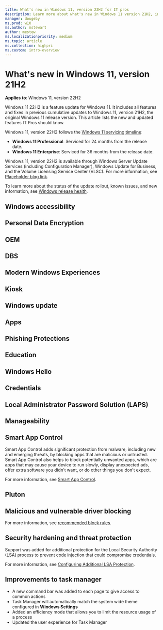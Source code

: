 ```yaml
---
title: What's new in Windows 11, version 22H2 for IT pros
description: Learn more about what's new in Windows 11 version 21H2, including servicing updates, Windows Subsystem for Linux, the latest CSPs, and more.
manager: dougeby
ms.prod: w10
ms.author: mstewart
author: mestew
ms.localizationpriority: medium
ms.topic: article
ms.collection: highpri
ms.custom: intro-overview
---
```


# What's new in Windows 11, version 21H2

**Applies to**: Windows 11, version 22H2

Windows 11 22H2 is a feature update for Windows 11. It includes all features and fixes in previous cumulative updates to Windows 11, version 21H2, the original Windows 11 release version. This article lists the new and updated features IT Pros should know.

Windows 11, version 22H2 follows the [Windows 11 servicing timeline](/lifecycle/faq/windows#windows-11):

- **Windows 11 Professional**: Serviced for 24 months from the release date.
- **Windows 11 Enterprise**: Serviced for 36 months from the release date.

Windows 11, version 22H2 is available through Windows Server Update Services (including Configuration Manager), Windows Update for Business, and the Volume Licensing Service Center (VLSC). For more information, see [Placeholder blog link](https://blogs.windows.com/windowsexperience).

To learn more about the status of the update rollout, known issues, and new information, see [Windows release health](/windows/release-health/).


## Windows accessibility
<!--6294246 -->

## Personal Data Encryption
<!--5963468 -->

## OEM
<!--6286145-->

## DBS
<!--6286220 -->

## Modern Windows Experiences
<!--6286095-->

## Kiosk 
<!--6444738-->

## Windows update
<!--6286244,6286260 -->

## Apps
<!--6286104, 6286113-->

## Phishing Protections
<!--6286059-->

## Education 
<!--6286248, 6286399-->

## Windows Hello
<!-- 6286360-->

## Credentials
<!--6289166-->


## Local Administrator Password Solution (LAPS)
<!--6399966-->

## Manageability
<!--6286218-->

## Smart App Control 
<!-- -->
Smart App Control adds significant protection from malware, including new and emerging threats, by blocking apps that are malicious or untrusted. Smart App Control also helps to block potentially unwanted apps, which are apps that may cause your device to run slowly, display unexpected ads, offer extra software you didn't want, or do other things you don't expect.

For more information, see [Smart App Control](/windows/security/threat-protection/windows-defender-application-control/windows-defender-application-control.md#wdac-and-smart-app-control).

## Pluton
<!--6286417 -->

## Malicious and vulnerable driver blocking
<!--6286432-->

For more information, see [recommended block rules](/windows/security/threat-protection/windows-defender-application-control/microsoft-recommended-block-rules).

## Security hardening and threat protection
<!--6289245-->
Support was added for additional protection for the Local Security Authority (LSA) process to prevent code injection that could compromise credentials.

For more information, see [Configuring Additional LSA Protection](/windows-server/security/credentials-protection-and-management/configuring-additional-lsa-protection?toc=/windows/security/toc.json&bc=/windows/security/breadcrumb/toc.json).

## Improvements to task manager
<!--6294316-->
- A new command bar was added to each page to give access to common actions
- Task Manager will automatically match the system wide theme configured in **Windows Settings**
- Added an efficiency mode that allows you to limit the resource usage of a process
- Updated the user experience for Task Manager
